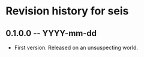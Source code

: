 # Revision history for seis

## 0.1.0.0 -- YYYY-mm-dd

* First version. Released on an unsuspecting world.
